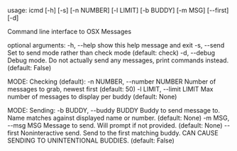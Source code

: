 usage: icmd [-h] [-s] [-n NUMBER] [-l LIMIT] [-b BUDDY] [-m MSG] [--first]
            [-d]

Command line interface to OSX Messages

optional arguments:
  -h, --help            show this help message and exit
  -s, --send            Set to send mode rather than check mode (default:
                        check)
  -d, --debug           Debug mode. Do not actually send any messages, print
                        commands instead. (default: False)

MODE: Checking (default):
  -n NUMBER, --number NUMBER
                        Number of messages to grab, newest first (default: 50)
  -l LIMIT, --limit LIMIT
                        Max number of messages to display per buddy (default:
                        None)

MODE: Sending:
  -b BUDDY, --buddy BUDDY
                        Buddy to send message to. Name matches against
                        displayed name or number. (default: None)
  -m MSG, --msg MSG     Message to send. Will prompt if not provided.
                        (default: None)
  --first               Noninteractive send. Send to the first matching buddy.
                        CAN CAUSE SENDING TO UNINTENTIONAL BUDDIES. (default:
                        False)
